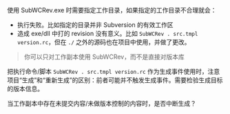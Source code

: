 使用 SubWCRev.exe 时需要指定工作目录，如果指定的工作目录不合理就会：

- 执行失败。比如指定的目录并非 Subversion 的有效工作区
- 造成 exe/dll 中打的 revision 没有意义。比如 `SubWCRev . src.tmpl version.rc`，但在 `./` 之外的源码也在项目中使用，并做了更改。

> 你可以只对工作副本使用 SubWCRev，而不是直接对版本库

把执行命令/脚本 `SubWCRev . src.tmpl version.rc` 作为生成事件使用时，注意项目“生成”和“重新生成”的区别：前者可能并不触发生成事件。需要检验生成目标的版本信息。

当工作副本中存在未提交内容/未做版本控制的内容时，是否中断生成？